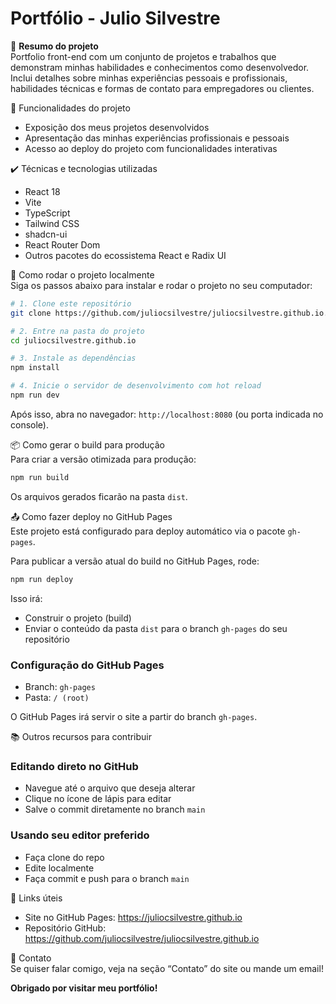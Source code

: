 # Portfólio - Julio Silvestre

📁 **Resumo do projeto**  
Portfolio front-end com um conjunto de projetos e trabalhos que demonstram minhas habilidades e conhecimentos como desenvolvedor. Inclui detalhes sobre minhas experiências pessoais e profissionais, habilidades técnicas e formas de contato para empregadores ou clientes.

🔨 Funcionalidades do projeto  
- Exposição dos meus projetos desenvolvidos  
- Apresentação das minhas experiências profissionais e pessoais  
- Acesso ao deploy do projeto com funcionalidades interativas  

✔️ Técnicas e tecnologias utilizadas  
- React 18  
- Vite  
- TypeScript  
- Tailwind CSS  
- shadcn-ui  
- React Router Dom  
- Outros pacotes do ecossistema React e Radix UI  

🚀 Como rodar o projeto localmente  
Siga os passos abaixo para instalar e rodar o projeto no seu computador:

```bash
# 1. Clone este repositório
git clone https://github.com/juliocsilvestre/juliocsilvestre.github.io.git

# 2. Entre na pasta do projeto
cd juliocsilvestre.github.io

# 3. Instale as dependências
npm install

# 4. Inicie o servidor de desenvolvimento com hot reload
npm run dev
```

Após isso, abra no navegador: `http://localhost:8080` (ou porta indicada no console).

📦 Como gerar o build para produção  
Para criar a versão otimizada para produção:

```bash
npm run build
```

Os arquivos gerados ficarão na pasta `dist`.

📤 Como fazer deploy no GitHub Pages  
Este projeto está configurado para deploy automático via o pacote `gh-pages`.

Para publicar a versão atual do build no GitHub Pages, rode:

```bash
npm run deploy
```

Isso irá:  
- Construir o projeto (build)  
- Enviar o conteúdo da pasta `dist` para o branch `gh-pages` do seu repositório  

### Configuração do GitHub Pages

- Branch: `gh-pages`  
- Pasta: `/ (root)`  

O GitHub Pages irá servir o site a partir do branch `gh-pages`.

📚 Outros recursos para contribuir  
### Editando direto no GitHub

- Navegue até o arquivo que deseja alterar  
- Clique no ícone de lápis para editar  
- Salve o commit diretamente no branch `main`

### Usando seu editor preferido

- Faça clone do repo  
- Edite localmente  
- Faça commit e push para o branch `main`  

🔗 Links úteis  
- Site no GitHub Pages: https://juliocsilvestre.github.io  
- Repositório GitHub: https://github.com/juliocsilvestre/juliocsilvestre.github.io

🙋 Contato  
Se quiser falar comigo, veja na seção “Contato” do site ou mande um email!

**Obrigado por visitar meu portfólio!**
